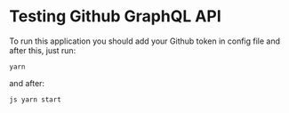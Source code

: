 # Testing Github GraphQL API

To run this application you should add your Github token in config file and after this, just run:

```
yarn
```

and after:

```
js yarn start
```
